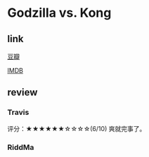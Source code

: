 # Godzilla vs. Kong
## link
[豆瓣](https://movie.douban.com/subject/26613692/)

[IMDB](https://www.imdb.com/title/tt5034838/?ref_=tt_rt)

## review

### Travis
评分：★★★★★★☆☆☆☆(6/10)
爽就完事了。

### RiddMa